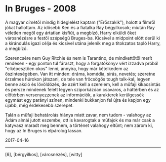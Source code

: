 # In Bruges - 2008

A magyar címétől mindig hideglelést kaptam ("Erőszakik"), holott a filmről jókat hallottam. Az idősebb Ken és a fiatalka Ray bégyilkosok; miután Ray véletlen megöl egy ártatlan kisfiút, a megbízó, Harry elküldi őket városnézésre a festői szépségű Bruges-ba. Kicsivel a midpoint előtt derül ki a kirándulás igazi célja és kicsivel utána jelenik meg a titokzatos tapló Harry, a megbízó.

Szerencsére nem Guy Ritchie és nem is Tarantino, de mindkettőtől merít rendesen - egy ponton túl fáraszt, hogy a forgatókönyv vért izzadva próbál "elképesztően okos" lenni, annyira, hogy már kételkedem az őszinteségében. Van itt minden: dráma, komédia, sírás, nevetés; szeretne érzelmes húrokon játszani, de tele van fröcsögős tough talk-kal, legyen benne akció és lövöldözés, de azért kell a szerelem, kell a műfaji kikacsintás és persze mindenek felett legyen sziporkázóan csavaros, a háttérben és az előtérben versenyezzenek az információk, a karakterek kerülgessék egymást egy parányi színen, mindenki bukkanjon fel újra és kapjon egy újabb, még érdekesebb szerepet.

Talán a műfaji behatárolás hiánya miatt zavar, nem tudom - valahogy az Ádám almái jutott eszembe, ott is kavarogtak a műfajok és ma már csak a katyvasz maradt meg bennem, a történet valahogy eltűnt; nem zárom ki, hogy az In Bruges is elpárolog lassan.

2017-04-16

----

[6], [bérgyilkos], [városnézés], [witty]
